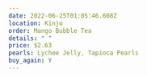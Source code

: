 ```yaml
---
date: 2022-06-25T01:05:46.608Z
location: Kinjo
order: Mango Bubble Tea
details: " "
price: $2.63
pearls: Lychee Jelly, Tapioca Pearls
buy_again: Y
---
```

